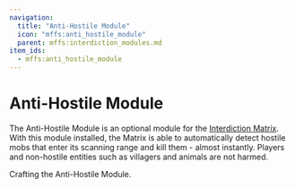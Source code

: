 ```yaml
---
navigation:
  title: "Anti-Hostile Module"
  icon: "mffs:anti_hostile_module"
  parent: mffs:interdiction_modules.md
item_ids:
  - mffs:anti_hostile_module
---
```


# Anti-Hostile Module

<ItemImage id="mffs:anti_hostile_module" />

The <Color id="dark_purple">Anti-Hostile Module</Color> is an optional module for the [Interdiction Matrix](../interdiction_matrix.md). With this module installed, the Matrix is able to automatically detect hostile mobs that enter its scanning range and kill them - almost instantly. Players and non-hostile entities such as villagers and animals are not harmed.

Crafting the <Color id="dark_purple">Anti-Hostile Module</Color>.

<Recipe id="mffs:anti_hostile_module" />

